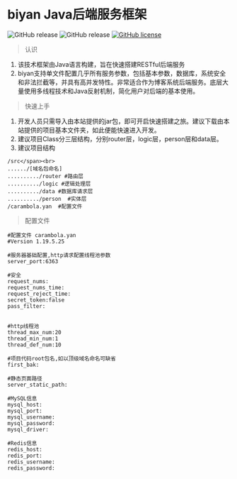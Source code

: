 <div  style="align:center">
<H1 >biyan Java后端服务框架</H1>
<img alt="GitHub release" src="https://img.shields.io/badge/java-%3E%3D1.8-blue">
<img alt="GitHub release" src="https://img.shields.io/github/release/BegoniaGit/biyan">
<a href="https://github.com/BegoniaGit/biyan/blob/master/LICENSE"><img alt="GitHub license" src="https://img.shields.io/github/license/BegoniaGit/biyan"></a></image>
</div>

> 认识
1. 该技术框架由Java语言构建，旨在快速搭建RESTful后端服务
2. biyan支持单文件配置几乎所有服务参数，包括基本参数，数据库，系统安全和非法拦截等，并具有高并发特性。非常适合作为博客系统后端服务。底层大量使用多线程技术和Java反射机制，简化用户对后端的基本使用。

> 快速上手
1. 开发人员只需导入由本站提供的jar包，即可开启快速搭建之旅。建议下载由本站提供的项目基本文件夹，如此便能快速进入开发。
2. 建议项目Class分三层结构，分别router层，logic层，person层和data层。
3. 建议项目结构
```
/src</span><br>
....../[域名包命名]
........../router #路由层
........../logic #逻辑处理层
........../data #数据库请求层
........../person  #实体层
/carambola.yan  #配置文件
```

> 配置文件
````
#配置文件 carambola.yan
#Version 1.19.5.25

#服务器基础配置,http请求配置线程池参数
server_port:6363

#安全
request_nums:
request_nums_time:
request_reject_time:
secret_token:false
pass_filter:


#http线程池
thread_max_num:20
thread_min_num:1
thread_def_num:10

#项目代码root包名,如以顶级域名命名可缺省
first_bak:

#静态页面路径
server_static_path:

#MySQL信息
mysql_host:
mysql_port:
mysql_username:
mysql_password:
mysql_driver:

#Redis信息
redis_host:
redis_port:
redis_username:
redis_password:

````
